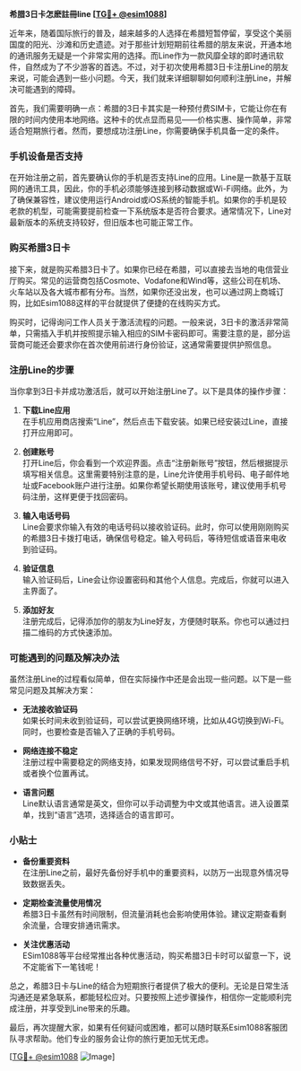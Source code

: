 **希腊3日卡怎麽註冊line [[TG💪+ @esim1088](https://t.me/s/esim1088)]**

近年来，随着国际旅行的普及，越来越多的人选择在希腊短暂停留，享受这个美丽国度的阳光、沙滩和历史遗迹。对于那些计划短期前往希腊的朋友来说，开通本地的通讯服务无疑是一个非常实用的选择。而Line作为一款风靡全球的即时通讯软件，自然成为了不少游客的首选。不过，对于初次使用希腊3日卡注册Line的朋友来说，可能会遇到一些小问题。今天，我们就来详细聊聊如何顺利注册Line，并解决可能遇到的障碍。

首先，我们需要明确一点：希腊的3日卡其实是一种预付费SIM卡，它能让你在有限的时间内使用本地网络。这种卡的优点显而易见——价格实惠、操作简单，非常适合短期旅行者。然而，要想成功注册Line，你需要确保手机具备一定的条件。

### 手机设备是否支持

在开始注册之前，首先要确认你的手机是否支持Line的应用。Line是一款基于互联网的通讯工具，因此，你的手机必须能够连接到移动数据或Wi-Fi网络。此外，为了确保兼容性，建议使用运行Android或iOS系统的智能手机。如果你的手机是较老款的机型，可能需要提前检查一下系统版本是否符合要求。通常情况下，Line对最新版本的系统支持较好，但旧版本也可能正常工作。

### 购买希腊3日卡

接下来，就是购买希腊3日卡了。如果你已经在希腊，可以直接去当地的电信营业厅购买。常见的运营商包括Cosmote、Vodafone和Wind等，这些公司在机场、火车站以及各大城市都有分布。当然，如果你还没出发，也可以通过网上商城订购，比如Esim1088这样的平台就提供了便捷的在线购买方式。

购买时，记得询问工作人员关于激活流程的问题。一般来说，3日卡的激活非常简单，只需插入手机并按照提示输入相应的SIM卡密码即可。需要注意的是，部分运营商可能还会要求你在首次使用前进行身份验证，这通常需要提供护照信息。

### 注册Line的步骤

当你拿到3日卡并成功激活后，就可以开始注册Line了。以下是具体的操作步骤：

1. **下载Line应用**  
   在手机应用商店搜索“Line”，然后点击下载安装。如果已经安装过Line，直接打开应用即可。

2. **创建账号**  
   打开Line后，你会看到一个欢迎界面。点击“注册新账号”按钮，然后根据提示填写相关信息。这里需要特别注意的是，Line允许使用手机号码、电子邮件地址或Facebook账户进行注册。如果你希望长期使用该账号，建议使用手机号码注册，这样更便于找回密码。

3. **输入电话号码**  
   Line会要求你输入有效的电话号码以接收验证码。此时，你可以使用刚刚购买的希腊3日卡拨打电话，确保信号稳定。输入号码后，等待短信或语音来电收到验证码。

4. **验证信息**  
   输入验证码后，Line会让你设置密码和其他个人信息。完成后，你就可以进入主界面了。

5. **添加好友**  
   注册完成后，记得添加你的朋友为Line好友，方便随时联系。你也可以通过扫描二维码的方式快速添加。

### 可能遇到的问题及解决办法

虽然注册Line的过程看似简单，但在实际操作中还是会出现一些问题。以下是一些常见问题及其解决方案：

- **无法接收验证码**  
  如果长时间未收到验证码，可以尝试更换网络环境，比如从4G切换到Wi-Fi。同时，也要检查是否输入了正确的手机号码。

- **网络连接不稳定**  
  注册过程中需要稳定的网络支持，如果发现网络信号不好，可以尝试重启手机或者换个位置再试。

- **语言问题**  
  Line默认语言通常是英文，但你可以手动调整为中文或其他语言。进入设置菜单，找到“语言”选项，选择适合的语言即可。

### 小贴士

- **备份重要资料**  
  在注册Line之前，最好先备份好手机中的重要资料，以防万一出现意外情况导致数据丢失。

- **定期检查流量使用情况**  
  希腊3日卡虽然有时间限制，但流量消耗也会影响使用体验。建议定期查看剩余流量，合理安排通讯需求。

- **关注优惠活动**  
  ESim1088等平台经常推出各种优惠活动，购买希腊3日卡时可以留意一下，说不定能省下一笔钱呢！

总之，希腊3日卡与Line的结合为短期旅行者提供了极大的便利。无论是日常生活沟通还是紧急联系，都能轻松应对。只要按照上述步骤操作，相信你一定能顺利完成注册，并享受到Line带来的乐趣。

最后，再次提醒大家，如果有任何疑问或困难，都可以随时联系Esim1088客服团队寻求帮助。他们专业的服务会让你的旅行更加无忧无虑。

[[TG💪+ @esim1088](https://t.me/s/esim1088) ![Image](https://i.postimg.cc/4NQfJmqS/Snipaste-2025-05-13-00-14-12.png)]